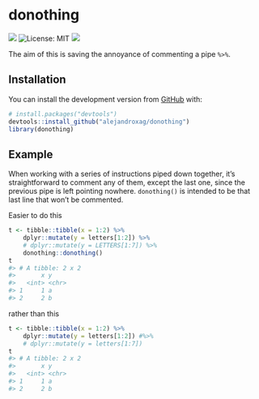 
<!-- README.md is generated from README.Rmd. Please edit that file -->

# donothing

<!-- badges: start -->

![](https://img.shields.io/badge/does-nothing-blue.svg) ![License:
MIT](https://img.shields.io/badge/license-MIT-green.svg)
![](https://img.shields.io/badge/last%20change-October%2020,%202020-yellowgreen.svg)
<!-- badges: end -->

The aim of this is saving the annoyance of commenting a pipe `%>%`.

## Installation

You can install the development version from
[GitHub](https://github.com/alejandroxag) with:

``` r
# install.packages("devtools")
devtools::install_github("alejandroxag/donothing")
library(donothing)
```

## Example

When working with a series of instructions piped down together, it’s
straightforward to comment any of them, except the last one, since the
previous pipe is left pointing nowhere. `donothing()` is intended to be
that last line that won’t be commented.

Easier to do this

``` r
t <- tibble::tibble(x = 1:2) %>% 
    dplyr::mutate(y = letters[1:2]) %>%
    # dplyr::mutate(y = LETTERS[1:7]) %>%
    donothing::donothing()
t
#> # A tibble: 2 x 2
#>       x y    
#>   <int> <chr>
#> 1     1 a    
#> 2     2 b
```

rather than this

``` r
t <- tibble::tibble(x = 1:2) %>% 
    dplyr::mutate(y = letters[1:2]) #%>% 
    # dplyr::mutate(y = letters[1:7])
t
#> # A tibble: 2 x 2
#>       x y    
#>   <int> <chr>
#> 1     1 a    
#> 2     2 b
```
